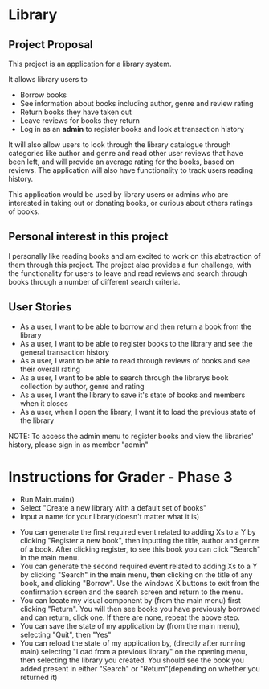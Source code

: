 # Library

## Project Proposal

This project is an application for a library system.

It allows library users to
- Borrow books
- See information about books including author, genre and review rating
- Return books they have taken out
- Leave reviews for books they return
- Log in as an **admin** to register books and look at transaction history

It will also allow users to look through the library catalogue through categories like author and genre and read other user reviews that have been left, and will provide an average rating for the books, based on reviews. 
The application will also have functionality to track users reading history. 

This application would be used by library users or admins who are interested in taking out or donating books, or curious about others ratings of books.

## Personal interest in this project
I personally like reading books and am excited to work on this abstraction of them through this project.
The project also provides a fun challenge, with the functionality for users to leave and read reviews and search through books through a number of different search criteria.

## User Stories
* As a user, I want to be able to borrow and then return a book from the library
* As a user, I want to be able to register books to the library and see the general transaction history
* As a user, I want to be able to read through reviews of books and see their overall rating
* As a user, I want to be able to search through the librarys book collection by author, genre and rating
* As a user, I want the library to save it's state of books and members when it closes
* As a user, when I open the library, I want it to load the previous state of the library

NOTE: To access the admin menu to register books and view the libraries' history, please sign in as member "admin"


# Instructions for Grader - Phase 3
* Run Main.main()
* Select "Create a new library with a default set of books"
* Input a name for your library(doesn't matter what it is)

- You can generate the first required event related to adding Xs to a Y by clicking "Register a new book", then inputting the title, author and genre of a book. After clicking register, to see this book you can click "Search" in the main menu.
- You can generate the second required event related to adding Xs to a Y by clicking "Search" in the main menu, then clicking on the title of any book, and clicking "Borrow". Use the windows X buttons to exit from the confirmation screen and the search screen and return to the menu.
- You can locate my visual component by (from the main menu) first clicking "Return". You will then see books you have previously borrowed and can return, click one. If there are none, repeat the above step.
- You can save the state of my application by (from the main menu), selecting "Quit", then "Yes"
- You can reload the state of my application by, (directly after running main) selecting "Load from a previous library" on the opening menu, then selecting the library you created. You should see the book you added present in either "Search" or "Return"(depending on whether you returned it)